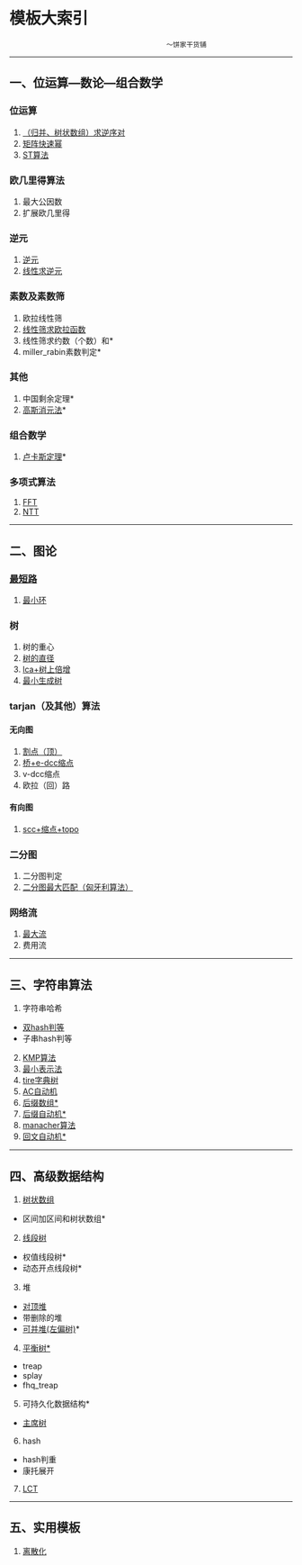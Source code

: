 # **模板大索引**
                                           ～饼家干货铺
------------

## 一、位运算—数论—组合数学
### 位运算
1. [（归并、树状数组）求逆序对](https://528hby.blog.luogu.org/tem-msort)
2. [矩阵快速幂](https://528hby.blog.luogu.org/tem-matrix-qpow)
3. [ST算法](https://528hby.blog.luogu.org/tem-ST)

### 欧几里得算法
1. 最大公因数
2. 扩展欧几里得

### 逆元
1. [逆元](https://528hby.blog.luogu.org/tem-inv)
2. [线性求逆元](https://528hby.blog.luogu.org/tem-linear-getting-inv)

### 素数及素数筛
1. 欧拉线性筛
2. [线性筛求欧拉函数](https://528hby.blog.luogu.org/tem-euler)
3. 线性筛求约数（个数）和*
4. miller_rabin素数判定*

### 其他
1. 中国剩余定理*
2. [高斯消元法](https://528hby.blog.luogu.org/tem-guass)*

### 组合数学
1. [卢卡斯定理](https://528hby.blog.luogu.org/tem-lucas)*

### 多项式算法

1. [FFT](https://528hby.blog.luogu.org/tem-fft)
2. [NTT](https://528hby.blog.luogu.org/tem-ntt)

------------

## 二、图论

### [最短路](https://528hby.blog.luogu.org/tem-shortest-path)
	
1. [最小环](https://528hby.blog.luogu.org/tem-min-circle)

### 树
1. 树的重心
2. [树的直径](https://528hby.blog.luogu.org/tem-the-diameter-of-tree)
3. [lca+树上倍增](https://528hby.blog.luogu.org/tem-lca)
4. [最小生成树](https://528hby.blog.luogu.org/tem-minimum-spanning-tree)

### tarjan（及其他）算法

#### 无向图

1. [割点（顶）](https://528hby.blog.luogu.org/tem-cut-node)
2. [桥+e-dcc缩点](https://528hby.blog.luogu.org/tem-e-dcc)
3. v-dcc缩点
4. 欧拉（回）路

#### 有向图

1. [scc+缩点+topo](https://528hby.blog.luogu.org/tem-scc)

### 二分图

1. 二分图判定
2. [二分图最大匹配（匈牙利算法）](https://528hby.blog.luogu.org/tem-bipartite-graph-maximum-matching)

### 网络流

1. [最大流](https://528hby.blog.luogu.org/tem-mflow)
2. 费用流

------------

## 三、字符串算法

1. 字符串哈希
- [双hash判等](https://528hby.blog.luogu.org/tem-di-string-hash)
- 子串hash判等
2. [KMP算法](https://528hby.blog.luogu.org/tem-kmp)
3. [最小表示法](https://528hby.blog.luogu.org/tem-minimum-representation)
4. [tire字典树](https://528hby.blog.luogu.org/tem-trie)
5. [AC自动机](https://528hby.blog.luogu.org/tem-ac-auto)
6. [后缀数组*](https://528hby.blog.luogu.org/tem-sa)
7. [后缀自动机*](https://528hby.blog.luogu.org/tem-SAM)
8. [manacher算法](https://528hby.blog.luogu.org/tem-manacher)
9. [回文自动机*](https://528hby.blog.luogu.org/tem-pam)

------------

## 四、高级数据结构

1. [树状数组](https://528hby.blog.luogu.org/tem-binary-index-tree)
- 区间加区间和树状数组*
2. [线段树](https://528hby.blog.luogu.org/tem-segmenttree)
- 权值线段树*
- 动态开点线段树*
3. 堆
- [对顶堆](https://528hby.blog.luogu.org/tem-di-heap)
- 带删除的堆
- [可并堆(左偏树)](https://528hby.blog.luogu.org/tem-Le-tree)*
4. [平衡树*](https://528hby.blog.luogu.org/tem-bst)
- treap
- splay
- fhq_treap
5. 可持久化数据结构*
- [主席树](https://528hby.blog.luogu.org/tem-psmt)
6. hash
- hash判重
- 康托展开
7. [LCT](https://528hby.blog.luogu.org/tem-lct)

------------

## 五、实用模板

1. [离散化](https://528hby.blog.luogu.org/tem-discrete)
